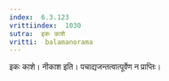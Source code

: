 ```yaml
---
index:  6.3.123
vrittiindex:  1030
sutra:  इकः काशे
vritti:  balamanorama 
---
```


इकः काशे। नीकाश इति। पचाद्यजन्तत्वात्पूर्वेण न प्राप्तिः।


